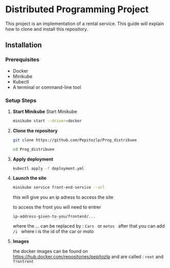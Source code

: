 # Distributed Programming Project

This project is an implementation of a rental service. This guide will explain how to clone and install this repository.

## Installation

### Prerequisites
- Docker
- Minikube
- Kubectl
- A terminal or command-line tool

### Setup Steps

1. **Start Minikube**
    Start Minikube
    ```bash
    minikube start --driver=docker
    ```

2. **Clone the repository**
    ```bash
    git clone https://github.com/Pepitozlp/Prog_distribuee
    ```
    ```bash
    cd Prog_distribuee
    ```

3. **Apply deployment**
    ```bash
    kubectl apply -f deployment.yml
    ```

4. **Launch the site**
    ```bash
    minikube service front-end-service --url 
    ```
    this will give you an ip adress to access the site

    to access the front you will need to entrer
    ```
    ip-address-given-to-you/frontend/...
    ```
    where the ... can be replaced by :  ```Cars ``` or  ```motos ```
    after that you can add  ```/i ``` where i is the id of the car or moto 

5. **Images**


    the docker images can be found on https://hub.docker.com/repositories/pepitozlp and are called : ```rent``` and ```frontrent```